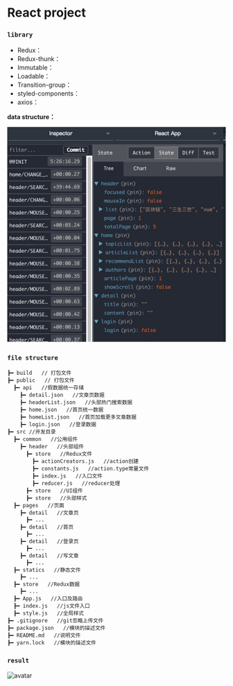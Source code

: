 # React project



### `library`

* Redux：
* Redux-thunk：
* Immutable：
* Loadable：
* Transition-group：
* styled-components：
* axios：

**data structure：**

![avatar](./src/statics/redux.png)

### `file structure`
```
┣━ build   // 打包文件
┣━ public   // 打包文件
  ┣━ api   //假数据统一存储
    ┣━ detail.json   //文章页数据
    ┣━ headerList.json   //头部热门搜索数据
    ┣━ home.json   //首页统一数据
    ┣━ homeList.json   //首页加载更多文章数据
    ┣━ login.json   //登录数据
┣━ src //开发目录
  ┣━ common   //公用组件
    ┣━ header   //头部组件
      ┣━ store   //Redux文件
        ┣━ actionCreators.js   //action创建
        ┣━ constants.js   //action.type常量文件
        ┣━ index.js   //入口文件
        ┣━ reducer.js   //reducer处理
      ┣━ store   //UI组件
      ┣━ store   //头部样式
  ┣━ pages   //页面
    ┣━ detail   //文章页
      ┣━ ...
    ┣━ detail   //首页
      ┣━ ...
    ┣━ detail   //登录页
      ┣━ ...
    ┣━ detail   //写文章
      ┣━ ...
  ┣━ statics   //静态文件
    ┣━ ...
  ┣━ store   //Redux数据
    ┣━ ...
  ┣━ App.js   //入口及路由
  ┣━ index.js   //js文件入口
  ┣━ style.js   //全局样式
┣━ .gitignore   //git忽略上传文件
┣━ package.json   //模块的描述文件
┣━ README.md   //说明文件
┣━ yarn.lock   //模块的描述文件
```

### `result`

![avatar](./src/statics/big_effect.gif)

